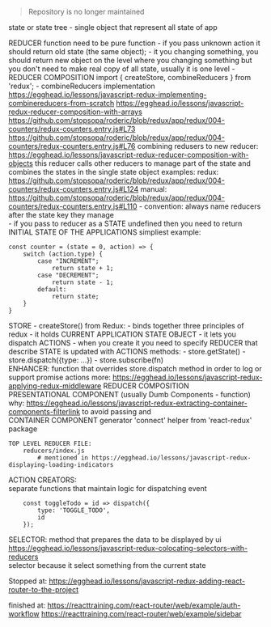 
> Repository is no longer maintained



state or state tree - single object that represent all state of app

REDUCER function need to be pure function
    - if you pass unknown action it should return old state (the same object);
    - it you changing something, you should return new object on the level where 
        you changing something but you don't need to make real copy of all state, 
        usually it is one level
    - REDUCER COMPOSITION   import { createStore, combineReducers } from 'redux';
            - combineReducers implementation https://egghead.io/lessons/javascript-redux-implementing-combinereducers-from-scratch
        https://egghead.io/lessons/javascript-redux-reducer-composition-with-arrays
        https://github.com/stopsopa/roderic/blob/redux/app/redux/004-counters/redux-counters.entry.js#L73
        https://github.com/stopsopa/roderic/blob/redux/app/redux/004-counters/redux-counters.entry.js#L76
        combining redusers to new reducer:
            https://egghead.io/lessons/javascript-redux-reducer-composition-with-objects
                this reducer calls other reducers to manage part of the state and 
                combines the states in the single state object
                examples:
                    redux: https://github.com/stopsopa/roderic/blob/redux/app/redux/004-counters/redux-counters.entry.js#L124
                    manual: https://github.com/stopsopa/roderic/blob/redux/app/redux/004-counters/redux-counters.entry.js#L110
        - convention: always name reducers after the state key they manage                    
    - if you pass to reducer as a STATE undefined then you need to return INITIAL STATE OF THE APPLICATIONS
    simpliest example:
    
    const counter = (state = 0, action) => {
        switch (action.type) {
            case "INCREMENT";
                return state + 1;
            case "DECREMENT";
                return state - 1;
            default:
                return state;
        }
    }
  
STORE - createStore() from Redux:
    - binds together three principles of redux
        - it holds CURRENT APPLICATION STATE OBJECT
        - it lets you dispatch ACTIONS
        - when you create it you need to specify REDUCER that describe STATE is updated with ACTIONS
    methods:
        - store.getState()
        - store.dispatch({type: ...}) 
        - store.subscribe(fn)  
    ENHANCER:
        function that overrides store.dispatch method in order to log or support promise actions
            more: https://egghead.io/lessons/javascript-redux-applying-redux-middleware
REDUCER COMPOSITION    
    PRESENTATIONAL COMPONENT (usually Dumb Components - function)
        why: https://egghead.io/lessons/javascript-redux-extracting-container-components-filterlink
            to avoid passing 
    and    
    CONTAINER COMPONENT
        generator 'connect' helper from 'react-redux' package
        
    TOP LEVEL REDUCER FILE:
        reducers/index.js
            # mentioned in https://egghead.io/lessons/javascript-redux-displaying-loading-indicators
        
ACTION CREATORS:        
    separate functions that maintain logic for dispatching event
    
        const toggleTodo = id => dispatch({
            type: 'TOGGLE_TODO',
            id
        });
SELECTOR:
    method that prepares the data to be displayed by ui
    https://egghead.io/lessons/javascript-redux-colocating-selectors-with-reducers        
    selector because it select something from the current state
    
Stopped at:
https://egghead.io/lessons/javascript-redux-adding-react-router-to-the-project         

finished at:
    https://reacttraining.com/react-router/web/example/auth-workflow
    https://reacttraining.com/react-router/web/example/sidebar   
